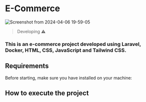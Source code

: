 # E-Commerce

![Screenshot from 2024-04-06 19-59-05](https://github.com/CarolMontteiro/loja-virtual/assets/100248140/b97e52da-ed0f-48d6-9015-a09b4d09edd5)


> Developing ⚠️

### This is an e-commerce project developed using Laravel, Docker, HTML, CSS, JavaScript and Tailwind CSS.

## Requirements
Before starting, make sure you have installed on your machine:


## How to execute the project
